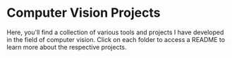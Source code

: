 # Computer Vision Projects
Here, you'll find a collection of various tools and projects I have developed in the field of computer vision. Click on each folder to access a README to learn more about the respective projects.

